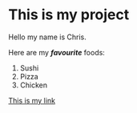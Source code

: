 # This is my project

Hello my name is Chris.

Here are my ***favourite*** foods:

1. Sushi
2. Pizza
3. Chicken

[This is my link](https://github.com)

